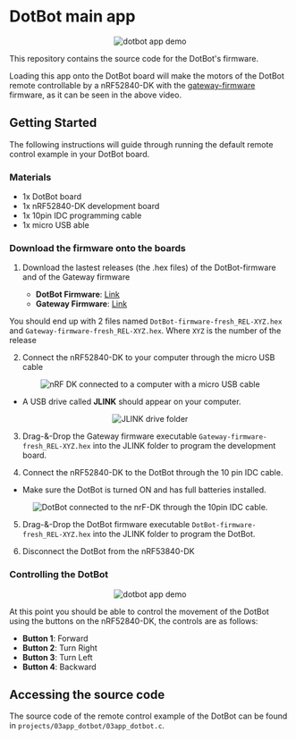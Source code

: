 # DotBot main app


<p align="center">
  <img src="./../../static/03app_dotbot.gif" alt="dotbot app demo"/>
</p>

This repository contains the source code for the DotBot's firmware.

Loading this app onto the DotBot board will make the motors of the DotBot remote controllable by a nRF52840-DK with the [gateway-firmware](https://github.com/DotBots/Gateway-firmware-fresh/releases) firmware, as it can be seen in the above video.


## Getting Started

The following instructions will guide through running the default remote control example in your DotBot board.

### Materials

- 1x DotBot board
- 1x nRF52840-DK development board
- 1x 10pin IDC programming cable
- 1x micro USB able


### Download the firmware onto the boards


1. Download the lastest releases (the .hex files) of the DotBot-firmware and of the Gateway firmware 

	- __DotBot Firmware__:  [Link](https://github.com/DotBots/DotBot-firmware-fresh/releases)
	- __Gateway Firmware__: [Link](https://github.com/DotBots/Gateway-firmware-fresh/releases)

You should end up with 2 files named `DotBot-firmware-fresh_REL-XYZ.hex` and `Gateway-firmware-fresh_REL-XYZ.hex`. Where `XYZ` is the number of the release

2. Connect the nRF52840-DK to your computer through the micro USB cable

<p align="center">
  <img src="./../../static/nRF-DK_connected.jpg" alt="nRF DK connected to a computer with a micro USB cable"/>
</p>
  
  - A USB drive called  __JLINK__ should appear on your computer. 

<p align="center">
  <img src="./../../static/JLINK_folder.png" alt="JLINK drive folder"/>
</p>

3. Drag-&-Drop the Gateway firmware executable `Gateway-firmware-fresh_REL-XYZ.hex` into the JLINK folder to program the development board.

4. Connect the nRF52840-DK to the DotBot through the 10 pin IDC cable.
  - Make sure the DotBot is turned ON and has full batteries installed.

<p align="center">
  <img src="./../../static/dotbot_and_dk_connected.jpg" alt="DotBot connected to the nrF-DK through the 10pin IDC cable."/>
</p>

5. Drag-&-Drop the DotBot firmware executable `DotBot-firmware-fresh_REL-XYZ.hex` into the JLINK folder to program the DotBot.

6. Disconnect the DotBot from the nRF53840-DK


### Controlling the DotBot

<p align="center">
  <img src="./../../static/03app_dotbot.gif" alt="dotbot app demo"/>
</p>


At this point you should be able to control the movement of the DotBot using the buttons on the nRF52840-DK, the controls are as follows:
- __Button 1__: Forward
- __Button 2__: Turn Right
- __Button 3__: Turn Left
- __Button 4__: Backward


## Accessing the source code

The source code of the remote control example of the DotBot can be found in `projects/03app_dotbot/03app_dotbot.c`.